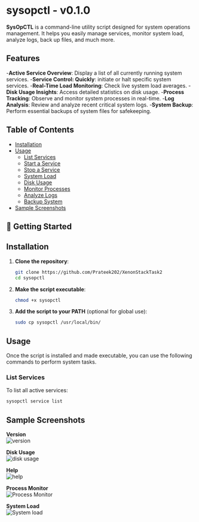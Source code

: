 # sysopctl - v0.1.0

**SysOpCTL** is a command-line utility script designed for system operations management. It helps you easily manage services, monitor system load, analyze logs, back up files, and much more.

## Features
-**Active Service Overview**: Display a list of all currently running system services.
-**Service Control: Quickly**: initiate or halt specific system services.
-**Real-Time Load Monitoring**: Check live system load averages.
-**Disk Usage Insights**: Access detailed statistics on disk usage.
-**Process Tracking**: Observe and monitor system processes in real-time.
-**Log Analysis**: Review and analyze recent critical system logs.
-**System Backup**: Perform essential backups of system files for safekeeping.


## Table of Contents

- [Installation](#installation)
- [Usage](#usage)
  - [List Services](#list-services)
  - [Start a Service](#start-a-service)
  - [Stop a Service](#stop-a-service)
  - [System Load](#system-load)
  - [Disk Usage](#disk-usage)
  - [Monitor Processes](#monitor-processes)
  - [Analyze Logs](#analyze-logs)
  - [Backup System](#backup-system)
- [Sample Screenshots](#Sample-Screenshots)

## 🚀 Getting Started

## Installation

1. **Clone the repository**:
    ```bash
    git clone https://github.com/Prateek202/XenonStackTask2
    cd sysopctl
    ```

2. **Make the script executable**:
    ```bash
    chmod +x sysopctl
    ```

3. **Add the script to your PATH** (optional for global use):
    ```bash
    sudo cp sysopctl /usr/local/bin/
    ```

## Usage

Once the script is installed and made executable, you can use the following commands to perform system tasks.

### List Services
To list all active services:
```bash
sysopctl service list
```
## Sample Screenshots

**Version**  
![version](https://github.com/user-attachments/assets/540b58aa-fa86-4f12-8dac-5ae13340bdb7)




**Disk Usage**  
![disk usage](https://github.com/user-attachments/assets/c485f711-b307-4080-83b4-40d1b13a8b4d)


**Help**  
![help](https://github.com/user-attachments/assets/7d41262b-5d88-4210-b47a-2e4d88192ef1)





**Process Monitor**  
![Process Monitor](https://github.com/user-attachments/assets/e25a01a6-45c0-4df0-85f2-76b07c532175)




**System Load**  
![System load](https://github.com/user-attachments/assets/6d2e34e7-54b7-47d7-b8ef-3a12c5335580)
















